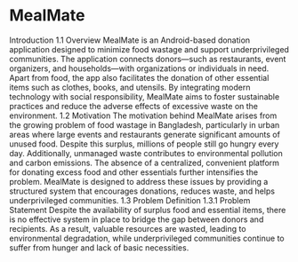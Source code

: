 # MealMate

Introduction
1.1	Overview
MealMate is an Android-based donation application designed to minimize food wastage and support underprivileged communities. The application connects donors—such as restaurants, event organizers, and households—with organizations or individuals in need. Apart from food, the app also facilitates the donation of other essential items such as clothes, books, and utensils. By integrating modern technology with social responsibility, MealMate aims to foster sustainable practices and reduce the adverse effects of excessive waste on the environment.
1.2	Motivation
The motivation behind MealMate arises from the growing problem of food wastage in Bangladesh, particularly in urban areas where large events and restaurants generate significant amounts of unused food. Despite this surplus, millions of people still go hungry every day. Additionally, unmanaged waste contributes to environmental pollution and carbon emissions. The absence of a centralized, convenient platform for donating excess food and other essentials further intensifies the problem. MealMate is designed to address these issues by providing a structured system that encourages donations, reduces waste, and helps underprivileged communities.
1.3	Problem Definition
1.3.1	Problem Statement
Despite the availability of surplus food and essential items, there is no effective system in place to bridge the gap between donors and recipients. As a result, valuable resources are wasted, leading to environmental degradation, while underprivileged communities continue to suffer from hunger and lack of basic necessities.

